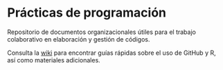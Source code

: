 # Prácticas de programación
Repositorio de documentos organizacionales útiles para el trabajo colaborativo en elaboración y gestión de códigos. 

Consulta la [wiki](https://github.com/IntersectaOrg/practicas_programacion/wiki) para encontrar guías rápidas sobre el uso de GitHub y R, así como materiales adicionales. 
